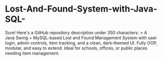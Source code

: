 # Lost-And-Found-System-with-Java-SQL-
Sure! Here's a GitHub repository description under 350 characters:  > A Java Swing + MySQL-based Lost and Found Management System with user login, admin controls, item tracking, and a clean, dark-themed UI. Fully OOP, modular, and easy to extend. Ideal for schools, offices, or public places needing item management.
